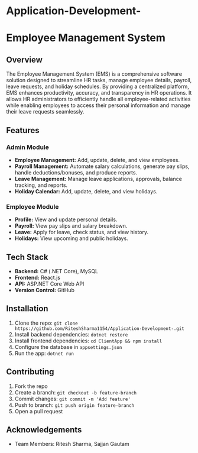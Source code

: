 # Application-Development-

# Employee Management System

## Overview
The Employee Management System (EMS) is a comprehensive software solution designed to streamline HR tasks, manage employee details, payroll, leave requests, and holiday schedules. By providing a centralized platform, EMS enhances productivity, accuracy, and transparency in HR operations. It allows HR administrators to efficiently handle all employee-related activities while enabling employees to access their personal information and manage their leave requests seamlessly.

## Features

### Admin Module
- **Employee Management:** Add, update, delete, and view employees.
- **Payroll Management:** Automate salary calculations, generate pay slips, handle deductions/bonuses, and produce reports.
- **Leave Management:** Manage leave applications, approvals, balance tracking, and reports.
- **Holiday Calendar:** Add, update, delete, and view holidays.

### Employee Module
- **Profile:** View and update personal details.
- **Payroll:** View pay slips and salary breakdown.
- **Leave:** Apply for leave, check status, and view history.
- **Holidays:** View upcoming and public holidays.

## Tech Stack
- **Backend:** C# (.NET Core), MySQL
- **Frontend:** React.js
- **API:** ASP.NET Core Web API
- **Version Control:** GitHub

## Installation
1. Clone the repo: `git clone https://github.com/RiteshSharma1154/Application-Development-.git`
2. Install backend dependencies: `dotnet restore`
3. Install frontend dependencies: `cd ClientApp && npm install`
4. Configure the database in `appsettings.json`
5. Run the app: `dotnet run`

## Contributing
1. Fork the repo
2. Create a branch: `git checkout -b feature-branch`
3. Commit changes: `git commit -m 'Add feature'`
4. Push to branch: `git push origin feature-branch`
5. Open a pull request

## Acknowledgements
- Team Members: Ritesh Sharma, Sajjan Gautam
